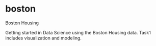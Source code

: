 # boston
Boston Housing

Getting started in Data Science using the Boston Housing data. Task1 includes visualization and modeling.
